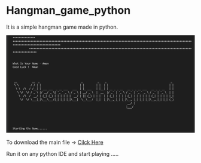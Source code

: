 # Hangman_game_python
It is a simple hangman game made in python.

<p align="center">
<img src="https://github.com/amansaini01/Hangman_game_python/blob/main/hman_img.png" />
</p>


To download the main file ->
<a href = "https://github.com/amansaini01/Hangman_game_python/archive/refs/heads/main.zip"> Cilck Here </a>

Run it on any python IDE
and start playing .....




